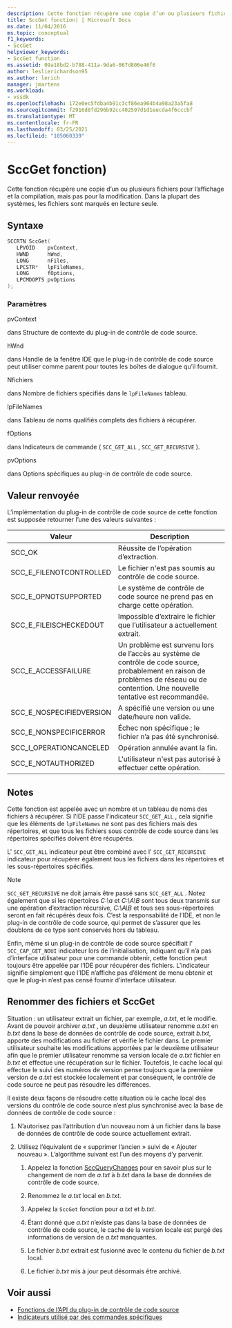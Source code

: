 ```yaml
---
description: Cette fonction récupère une copie d’un ou plusieurs fichiers pour l’affichage et la compilation, mais pas pour la modification.
title: SccGet fonction) | Microsoft Docs
ms.date: 11/04/2016
ms.topic: conceptual
f1_keywords:
- SccGet
helpviewer_keywords:
- SccGet function
ms.assetid: 09a18bd2-b788-411a-9da6-067d806e46f6
author: leslierichardson95
ms.author: lerich
manager: jmartens
ms.workload:
- vssdk
ms.openlocfilehash: 172e0ec5fdba4b91c3cf86ea964b4a98a23a5fa8
ms.sourcegitcommit: f2916d8fd296b92cc402597d1d1eecda4f6cccbf
ms.translationtype: MT
ms.contentlocale: fr-FR
ms.lasthandoff: 03/25/2021
ms.locfileid: "105060339"
---
```

# <a name="sccget-function"></a>SccGet fonction)
Cette fonction récupère une copie d’un ou plusieurs fichiers pour l’affichage et la compilation, mais pas pour la modification. Dans la plupart des systèmes, les fichiers sont marqués en lecture seule.

## <a name="syntax"></a>Syntaxe

```cpp
SCCRTN SccGet(
   LPVOID    pvContext,
   HWND      hWnd,
   LONG      nFiles,
   LPCSTR*   lpFileNames,
   LONG      fOptions,
   LPCMDOPTS pvOptions
);
```

### <a name="parameters"></a>Paramètres
 pvContext

dans Structure de contexte du plug-in de contrôle de code source.

 hWnd

dans Handle de la fenêtre IDE que le plug-in de contrôle de code source peut utiliser comme parent pour toutes les boîtes de dialogue qu’il fournit.

 Nfichiers

dans Nombre de fichiers spécifiés dans le `lpFileNames` tableau.

 lpFileNames

dans Tableau de noms qualifiés complets des fichiers à récupérer.

 fOptions

dans Indicateurs de commande ( `SCC_GET_ALL` , `SCC_GET_RECURSIVE` ).

 pvOptions

dans Options spécifiques au plug-in de contrôle de code source.

## <a name="return-value"></a>Valeur renvoyée
 L’implémentation du plug-in de contrôle de code source de cette fonction est supposée retourner l’une des valeurs suivantes :

|Valeur|Description|
|-----------|-----------------|
|SCC_OK|Réussite de l’opération d’extraction.|
|SCC_E_FILENOTCONTROLLED|Le fichier n'est pas soumis au contrôle de code source.|
|SCC_E_OPNOTSUPPORTED|Le système de contrôle de code source ne prend pas en charge cette opération.|
|SCC_E_FILEISCHECKEDOUT|Impossible d’extraire le fichier que l’utilisateur a actuellement extrait.|
|SCC_E_ACCESSFAILURE|Un problème est survenu lors de l’accès au système de contrôle de code source, probablement en raison de problèmes de réseau ou de contention. Une nouvelle tentative est recommandée.|
|SCC_E_NOSPECIFIEDVERSION|A spécifié une version ou une date/heure non valide.|
|SCC_E_NONSPECIFICERROR|Échec non spécifique ; le fichier n’a pas été synchronisé.|
|SCC_I_OPERATIONCANCELED|Opération annulée avant la fin.|
|SCC_E_NOTAUTHORIZED|L'utilisateur n'est pas autorisé à effectuer cette opération.|

## <a name="remarks"></a>Notes
 Cette fonction est appelée avec un nombre et un tableau de noms des fichiers à récupérer. Si l’IDE passe l’indicateur `SCC_GET_ALL` , cela signifie que les éléments de `lpFileNames` ne sont pas des fichiers mais des répertoires, et que tous les fichiers sous contrôle de code source dans les répertoires spécifiés doivent être récupérés.

 L' `SCC_GET_ALL` indicateur peut être combiné avec l' `SCC_GET_RECURSIVE` indicateur pour récupérer également tous les fichiers dans les répertoires et les sous-répertoires spécifiés.

> [!NOTE]
> `SCC_GET_RECURSIVE` ne doit jamais être passé sans `SCC_GET_ALL` . Notez également que si les répertoires *C:\a* et *C:\A\B* sont tous deux transmis sur une opération d’extraction récursive, *C:\A\B* et tous ses sous-répertoires seront en fait récupérés deux fois. C’est la responsabilité de l’IDE, et non le plug-in de contrôle de code source, qui permet de s’assurer que les doublons de ce type sont conservés hors du tableau.

 Enfin, même si un plug-in de contrôle de code source spécifiait l' `SCC_CAP_GET_NOUI` indicateur lors de l’initialisation, indiquant qu’il n’a pas d’interface utilisateur pour une commande obtenir, cette fonction peut toujours être appelée par l’IDE pour récupérer des fichiers. L’indicateur signifie simplement que l’IDE n’affiche pas d’élément de menu obtenir et que le plug-in n’est pas censé fournir d’interface utilisateur.

## <a name="rename-files-and-sccget"></a>Renommer des fichiers et SccGet
 Situation : un utilisateur extrait un fichier, par exemple, *a.txt*, et le modifie. Avant de pouvoir archiver *a.txt* , un deuxième utilisateur renomme *a.txt* en *b.txt* dans la base de données de contrôle de code source, extrait *b.txt*, apporte des modifications au fichier et vérifie le fichier dans. Le premier utilisateur souhaite les modifications apportées par le deuxième utilisateur afin que le premier utilisateur renomme sa version locale de *a.txt* fichier en *b.txt* et effectue une récupération sur le fichier. Toutefois, le cache local qui effectue le suivi des numéros de version pense toujours que la première version de *a.txt* est stockée localement et par conséquent, le contrôle de code source ne peut pas résoudre les différences.

 Il existe deux façons de résoudre cette situation où le cache local des versions du contrôle de code source n’est plus synchronisé avec la base de données de contrôle de code source :

1. N’autorisez pas l’attribution d’un nouveau nom à un fichier dans la base de données de contrôle de code source actuellement extrait.

2. Utilisez l’équivalent de « supprimer l’ancien » suivi de « Ajouter nouveau ». L’algorithme suivant est l’un des moyens d’y parvenir.

    1. Appelez la fonction [SccQueryChanges](../extensibility/sccquerychanges-function.md) pour en savoir plus sur le changement de nom de *a.txt* à *b.txt* dans la base de données de contrôle de code source.

    2. Renommez le *a.txt* local en *b.txt*.

    3. Appelez la `SccGet` fonction pour *a.txt* et *b.txt*.

    4. Étant donné que *a.txt* n’existe pas dans la base de données de contrôle de code source, le cache de la version locale est purgé des informations de version de *a.txt* manquantes.

    5. Le fichier *b.txt* extrait est fusionné avec le contenu du fichier de *b.txt* local.

    6. Le fichier *b.txt* mis à jour peut désormais être archivé.

## <a name="see-also"></a>Voir aussi
- [Fonctions de l’API du plug-in de contrôle de code source](../extensibility/source-control-plug-in-api-functions.md)
- [Indicateurs utilisé par des commandes spécifiques](../extensibility/bitflags-used-by-specific-commands.md)
